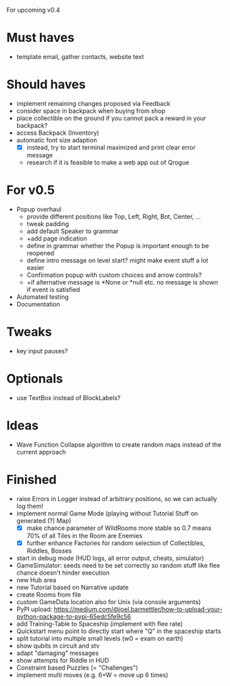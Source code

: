 For upcoming v0.4

# Must haves #
- template email, gather contacts, website text

# Should haves #
- implement remaining changes proposed via Feedback
- consider space in backpack when buying from shop
- place collectible on the ground if you cannot pack a reward in your backpack?
- access Backpack (Inventory)
- automatic font size adaption
  - [x] instead, try to start terminal maximized and print clear error message
  - research if it is feasible to make a web app out of Qrogue

# For v0.5 #
- Popup overhaul
  - provide different positions like Top, Left, Right, Bot, Center, ...
  - tweak padding
  - add default Speaker to grammar
  - +add page indication
  - define in grammar whether the Popup is important enough to be reopened
  - define intro message on level start? might make event stuff a lot easier
  - Confirmation popup with custom choices and arrow controls?
  - +if alternative message is *None or *null etc. no message is shown if event is satisfied
- Automated testing
- Documentation

# Tweaks #
- key input pauses?

# Optionals #
- use TextBox instead of BlockLabels?


# Ideas #
- Wave Function Collapse algorithm to create random maps instead of the current approach

# Finished #
- raise Errors in Logger instead of arbitrary positions, so we can actually log them!
- implement normal Game Mode (playing without Tutorial Stuff on generated (?) Map)
  - [x] make chance parameter of WildRooms more stable so 0.7 means 70% of 
  all Tiles in the Room are Enemies
  - [x] further enhance Factories for random selection of Collectibles, Riddles, Bosses 
- start in debug mode (HUD logs, all error output, cheats, simulator)
- GameSimulator: seeds need to be set correctly so random stuff like flee chance doesn't hinder execution
- new Hub area
- new Tutorial based on Narrative update
- create Rooms from file
- custom GameData location also for Unix (via console arguments)
- PyPI upload:
https://medium.com/@joel.barmettler/how-to-upload-your-python-package-to-pypi-65edc5fe9c56
- add Training-Table to Spaceship (implement with flee rate)
- Quickstart menu point to directly start where "Q" in the spaceship starts
- split tutorial into multiple small levels (w0 = exam on earth)
- show qubits in circuit and stv
- adapt "damaging" messages
- show attempts for Riddle in HUD
- Constraint based Puzzles (= "Challenges")
- implement multi moves (e.g. 6+W = move up 6 times)
